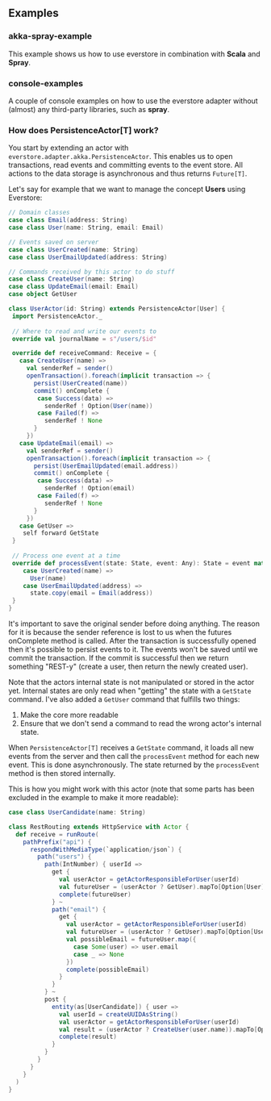 ## Examples

### akka-spray-example

This example shows us how to use everstore in combination with **Scala** and **Spray**.

### console-examples

A couple of console examples on how to use the everstore adapter without (almost) any third-party libraries, such as **spray**. 

### How does PersistenceActor[T] work?

You start by extending an actor with `everstore.adapter.akka.PersistenceActor`. This enables us to open transactions, 
read events and committing events to the event store. All actions to the data storage is asynchronous and thus returns `Future[T]`. 

Let's say for example that we want to manage the concept **Users** using Everstore:

```scala
// Domain classes
case class Email(address: String)
case class User(name: String, email: Email)

// Events saved on server
case class UserCreated(name: String)
case class UserEmailUpdated(address: String)

// Commands received by this actor to do stuff
case class CreateUser(name: String)
case class UpdateEmail(email: Email)
case object GetUser

class UserActor(id: String) extends PersistenceActor[User] {
 import PersistenceActor._
 
 // Where to read and write our events to
 override val journalName = s"/users/$id"

 override def receiveCommand: Receive = {
   case CreateUser(name) =>
     val senderRef = sender()
     openTransaction().foreach(implicit transaction => {
       persist(UserCreated(name))
       commit() onComplete {
        case Success(data) =>
          senderRef ! Option(User(name))
        case Failed(f) =>
          senderRef ! None
       }
     })
   case UpdateEmail(email) =>
     val senderRef = sender()
     openTransaction().foreach(implicit transaction => {
       persist(UserEmailUpdated(email.address))
       commit() onComplete {
        case Success(data) =>
          senderRef ! Option(email)
        case Failed(f) =>
          senderRef ! None
       }
     })
   case GetUser =>
    self forward GetState
 }
 
 // Process one event at a time
 override def processEvent(state: State, event: Any): State = event match {
    case UserCreated(name) =>
      User(name)
    case UserEmailUpdated(address) =>
      state.copy(email = Email(address))
 }
}
```

It's important to save the original sender before doing anything. The reason for it is because the sender reference is 
lost to us when the futures onComplete method is called. After the transaction is successfully opened then it's possible 
to persist events to it. The events won't be saved until we commit the transaction. If the commit is successful then we 
return something "REST-y" (create a user, then return the newly created user).

Note that the actors internal state is not manipulated or stored in the actor yet. Internal states are only read 
when "getting" the state with a `GetState` command. I've also added a `GetUser` command that fulfills two things:

1. Make the core more readable
2. Ensure that we don't send a command to read the wrong actor's internal state.

When `PersistenceActor[T]` receives a `GetState` command, it loads all new events from the server and then call 
the `processEvent` method for each new event. This is done asynchronously. The state returned by the `processEvent` method
is then stored internally. 

This is how you might work with this actor (note that some parts has been excluded in the example to make it more readable):

```scala
case class UserCandidate(name: String)

class RestRouting extends HttpService with Actor {
  def receive = runRoute(
    pathPrefix("api") {
      respondWithMediaType(`application/json`) {
        path("users") {
          path(IntNumber) { userId =>
            get {
              val userActor = getActorResponsibleForUser(userId)
              val futureUser = (userActor ? GetUser).mapTo[Option[User]]
              complete(futureUser)
            } ~ 
            path("email") {
              get {
                val userActor = getActorResponsibleForUser(userId)
                val futureUser = (userActor ? GetUser).mapTo[Option[User]]
                val possibleEmail = futureUser.map({
                  case Some(user) => user.email
                  case _ => None
                })
                complete(possibleEmail)
              }
            }
          } ~
          post {
            entity(as[UserCandidate]) { user =>
              val userId = createUUIDAsString()
              val userActor = getActorResponsibleForUser(userId)
              val result = (userActor ? CreateUser(user.name)).mapTo[Option[User]]
              complete(result)
            }
          }
        }
      }
    }
  )
}
```